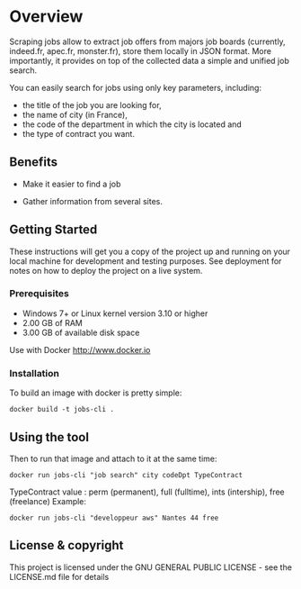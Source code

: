 # Overview

Scraping jobs allow to extract job offers from majors job boards (currently, indeed.fr, apec.fr, monster.fr), store them locally in JSON format. More importantly, it provides on top of the collected data a simple and unified job search.

You can easily search for jobs using only key parameters, including: 
- the title of the job you are looking for,
- the name of city (in France),
- the code of the department in which the city is located and
- the type of contract you want.

## Benefits 

* Make it easier to find a job

* Gather information from several sites.

## Getting Started

These instructions will get you a copy of the project up and running on your local machine for development and testing purposes. See deployment for notes on how to deploy the project on a live system.

### Prerequisites

* Windows 7+ or Linux kernel version 3.10 or higher
* 2.00 GB of RAM
* 3.00 GB of available disk space

Use with Docker http://www.docker.io

### Installation

To build an image with docker is pretty simple:
```
docker build -t jobs-cli .
```

## Using the tool

Then to run that image and attach to it at the same time:
```
docker run jobs-cli "job search" city codeDpt TypeContract
```
TypeContract value : perm (permanent), full (fulltime), ints (intership), free (freelance)
Example: 
```
docker run jobs-cli "developpeur aws" Nantes 44 free
```

## License & copyright

This project is licensed under the GNU GENERAL PUBLIC LICENSE - see the LICENSE.md file for details

